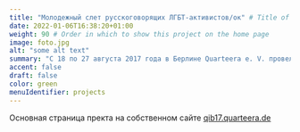 ```yaml
---
title: "Молодежный слет русскоговорящих ЛГБТ-активистов/ок" # Title of your project
date: 2022-01-06T16:38:20+01:00
weight: 90 # Order in which to show this project on the home page
image: foto.jpg
alt: "some alt text"
summary: "С 18 по 27 августа 2017 года в Берлине Quarteera e. V. провела образовательный проект «Квартирник-2017» для ЛГБТ-активистов и активисток из Молдовы, Беларуси, Украины и России."
accent: false
draft: false
color: green
menuIdentifier: projects
---
```

Основная страница пректа на собственном сайте [qib17.quarteera.de](https://qib17.quarteera.de)